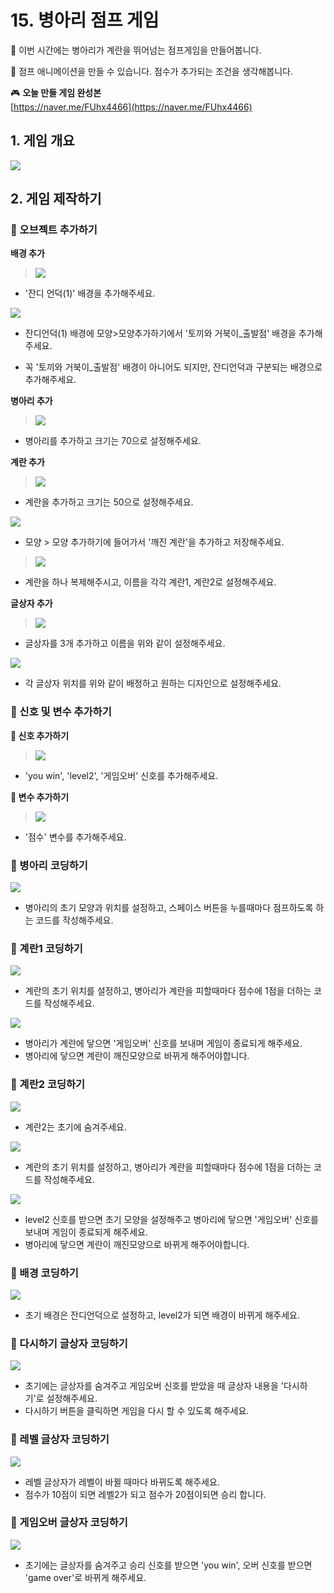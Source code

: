 # 15. 병아리 점프 게임 

🙂 이번 시간에는 병아리가 계란을 뛰어넘는 점프게임을 만들어봅니다. 

🚩 점프 애니메이션을 만들 수 있습니다. 점수가 추가되는 조건을 생각해봅니다. 

🎮  **오늘 만들 게임 완성본**   
[https://naver.me/FUhx4466](https://naver.me/FUhx4466) 

## 1. 게임 개요
![](img/19_점프게임ver01/19_1.png) 
  

## 2. 게임 제작하기

### 🧩 오브젝트 추가하기

**배경 추가** 
> ![](img/15_병아리점프게임/15_3.png) 
- '잔디 언덕(1)' 배경을 추가해주세요. 
  
![](img/15_병아리점프게임/15_7.png) 
- 잔디언덕(1) 배경에 모양>모양추가하기에서 '토끼와 거북이_출발점' 배경을 추가해주세요. 
* 꼭 '토끼와 거북이_출발점' 배경이 아니어도 되지만, 잔디언덕과 구분되는 배경으로 추가해주세요. 


**병아리 추가**
> ![](img/15_병아리점프게임/15_2.png) 
- 병아리를 추가하고 크기는 70으로 설정해주세요. 

**계란 추가**

> ![](img/15_병아리점프게임/15_4.png) 
- 계란을 추가하고 크기는 50으로 설정해주세요. 

 ![](img/15_병아리점프게임/15_5.png) 
- 모양 > 모양 추가하기에 들어가서 '깨진 계란'을 추가하고 저장해주세요. 

> ![](img/15_병아리점프게임/15_6.png) 
- 계란을 하나 복제해주시고, 이름을 각각 계란1, 계란2로 설정해주세요. 

**글상자 추가**

> ![](img/15_병아리점프게임/15_8.png) 
- 글상자를 3개 추가하고 이름을 위와 같이 설정해주세요.

![](img/15_병아리점프게임/15_9.png) 
- 각 글상자 위치를 위와 같이 배정하고 원하는 디자인으로 설정해주세요. 

### 🧩 신호 및 변수 추가하기 

**🛜 신호 추가하기**

> ![](img/15_병아리점프게임/15_10.png)
- 'you win', 'level2', '게임오버' 신호를 추가해주세요. 

**🛜 변수 추가하기**
> ![](img/15_병아리점프게임/15_11.png)
- '점수' 변수를 추가해주세요. 

### 🧩 병아리 코딩하기 
![](img/15_병아리점프게임/15_12.png)

- 병아리의 초기 모양과 위치를 설정하고, 스페이스 버튼을 누를때마다 점프하도록 하는 코드를 작성해주세요. 

### 🧩 계란1 코딩하기 
![](img/15_병아리점프게임/15_13.png)
- 계란의 초기 위치를 설정하고, 병아리가 계란을 피할때마다 점수에 1점을 더하는 코드를 작성해주세요. 
  

![](img/15_병아리점프게임/15_14.png)
- 병아리가 계란에 닿으면 '게임오버' 신호를 보내며 게임이 종료되게 해주세요. 
- 병아리에 닿으면 계란이 깨진모양으로 바뀌게 해주어야합니다. 

### 🧩 계란2 코딩하기 
![](img/15_병아리점프게임/15_22.png)
- 계란2는 초기에 숨겨주세요.

![](img/15_병아리점프게임/15_16.png)
- 계란의 초기 위치를 설정하고, 병아리가 계란을 피할때마다 점수에 1점을 더하는 코드를 작성해주세요. 

![](img/15_병아리점프게임/15_23.png)
- level2 신호를 받으면 초기 모양을 설정해주고 병아리에 닿으면  '게임오버' 신호를 보내며 게임이 종료되게 해주세요. 
- 병아리에 닿으면 계란이 깨진모양으로 바뀌게 해주어야합니다. 



### 🧩 배경 코딩하기 
![](img/15_병아리점프게임/15_17.png)

- 초기 배경은 잔디언덕으로 설정하고, level2가 되면 배경이 바뀌게 해주세요. 

### 🧩 다시하기 글상자 코딩하기 
![](img/15_병아리점프게임/15_20.png)
- 초기에는 글상자를 숨겨주고 게임오버 신호를 받았을 때 글상자 내용을 '다시하기'로 설정해주세요. 
- 다시하기 버튼을 클릭하면 게임을 다시 할 수 있도록 해주세요. 


### 🧩 레벨 글상자 코딩하기 
![](img/15_병아리점프게임/15_19.png)
- 레벨 글상자가 레벨이 바뀔 때마다 바뀌도록 해주세요. 
- 점수가 10점이 되면 레벨2가 되고 점수가 20점이되면 승리 합니다. 


### 🧩 게임오버 글상자 코딩하기 
![](img/15_병아리점프게임/15_18.png)
- 초기에는 글상자를 숨겨주고 승리 신호를 받으면 'you win', 오버 신호를 받으면 'game over'로 바뀌게 해주세요.


<!-- <details>
<summary> 요약 </summary>
</details> -->